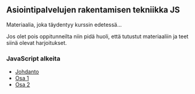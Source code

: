 ## Asiointipalvelujen rakentamisen tekniikka JS

Materiaalia, joka täydentyy kurssin edetessä...

Jos olet pois oppitunneilta niin pidä huoli, että tutustut materiaaliin ja teet siinä olevat harjoitukset.

### JavaScript alkeita

- [Johdanto](./johdanto.html)
- [Osa 1](./alkeita.html)
- [Osa 2](./dom.html)

